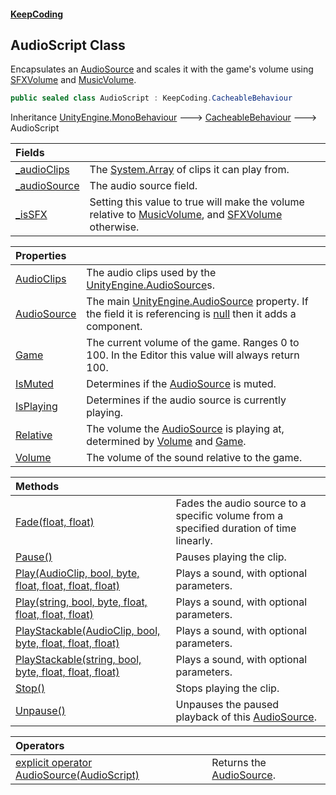 #### [KeepCoding](index.md 'index')
### [](.md '')
## AudioScript Class
Encapsulates an [AudioSource](AudioScript_AudioSource.md 'global::AudioScript.AudioSource') and scales it with the game's volume using [SFXVolume](Game_PlayerSettings_SFXVolume.md 'KeepCoding.Game.PlayerSettings.SFXVolume') and [MusicVolume](Game_PlayerSettings_MusicVolume.md 'KeepCoding.Game.PlayerSettings.MusicVolume').  
```csharp
public sealed class AudioScript : KeepCoding.CacheableBehaviour
```

Inheritance [UnityEngine.MonoBehaviour](https://docs.microsoft.com/en-us/dotnet/api/UnityEngine.MonoBehaviour 'UnityEngine.MonoBehaviour') &#129106; [CacheableBehaviour](CacheableBehaviour.md 'KeepCoding.CacheableBehaviour') &#129106; AudioScript  

| Fields | |
| :--- | :--- |
| [_audioClips](AudioScript__audioClips.md 'global::AudioScript._audioClips') | The [System.Array](https://docs.microsoft.com/en-us/dotnet/api/System.Array 'System.Array') of clips it can play from.<br/> |
| [_audioSource](AudioScript__audioSource.md 'global::AudioScript._audioSource') | The audio source field.<br/> |
| [_isSFX](AudioScript__isSFX.md 'global::AudioScript._isSFX') | Setting this value to true will make the volume relative to [MusicVolume](Game_PlayerSettings_MusicVolume.md 'KeepCoding.Game.PlayerSettings.MusicVolume'), and [SFXVolume](Game_PlayerSettings_SFXVolume.md 'KeepCoding.Game.PlayerSettings.SFXVolume') otherwise.<br/> |

| Properties | |
| :--- | :--- |
| [AudioClips](AudioScript_AudioClips.md 'global::AudioScript.AudioClips') | The audio clips used by the [UnityEngine.AudioSource](https://docs.microsoft.com/en-us/dotnet/api/UnityEngine.AudioSource 'UnityEngine.AudioSource')s.<br/> |
| [AudioSource](AudioScript_AudioSource.md 'global::AudioScript.AudioSource') | The main [UnityEngine.AudioSource](https://docs.microsoft.com/en-us/dotnet/api/UnityEngine.AudioSource 'UnityEngine.AudioSource') property. If the field it is referencing is [null](https://docs.microsoft.com/en-us/dotnet/csharp/language-reference/keywords/null 'https://docs.microsoft.com/en-us/dotnet/csharp/language-reference/keywords/null') then it adds a component.<br/> |
| [Game](AudioScript_Game.md 'global::AudioScript.Game') | The current volume of the game. Ranges 0 to 100. In the Editor this value will always return 100.<br/> |
| [IsMuted](AudioScript_IsMuted.md 'global::AudioScript.IsMuted') | Determines if the [AudioSource](AudioScript_AudioSource.md 'global::AudioScript.AudioSource') is muted.<br/> |
| [IsPlaying](AudioScript_IsPlaying.md 'global::AudioScript.IsPlaying') | Determines if the audio source is currently playing.<br/> |
| [Relative](AudioScript_Relative.md 'global::AudioScript.Relative') | The volume the [AudioSource](AudioScript_AudioSource.md 'global::AudioScript.AudioSource') is playing at, determined by [Volume](AudioScript_Volume.md 'global::AudioScript.Volume') and [Game](AudioScript_Game.md 'global::AudioScript.Game').<br/> |
| [Volume](AudioScript_Volume.md 'global::AudioScript.Volume') | The volume of the sound relative to the game.<br/> |

| Methods | |
| :--- | :--- |
| [Fade(float, float)](AudioScript_Fade_hji5BasS2pJ81q8D4I_ZsA.md 'global::AudioScript.Fade(float, float)') | Fades the audio source to a specific volume from a specified duration of time linearly.<br/> |
| [Pause()](AudioScript_Pause().md 'global::AudioScript.Pause()') | Pauses playing the clip.<br/> |
| [Play(AudioClip, bool, byte, float, float, float, float)](AudioScript_Play_mIgb3bFTYWKYguK1jBvZ0A.md 'global::AudioScript.Play(AudioClip, bool, byte, float, float, float, float)') | Plays a sound, with optional parameters.<br/> |
| [Play(string, bool, byte, float, float, float, float)](AudioScript_Play_FbLt_JbB7cEZZYdKsbRnrw.md 'global::AudioScript.Play(string, bool, byte, float, float, float, float)') | Plays a sound, with optional parameters.<br/> |
| [PlayStackable(AudioClip, bool, byte, float, float, float)](AudioScript_PlayStackable_QqfX9kWsAdk_9EAYFoXdkw.md 'global::AudioScript.PlayStackable(AudioClip, bool, byte, float, float, float)') | Plays a sound, with optional parameters.<br/> |
| [PlayStackable(string, bool, byte, float, float, float)](AudioScript_PlayStackable_3WqA1E4LKQLCz_Laqq7Akg.md 'global::AudioScript.PlayStackable(string, bool, byte, float, float, float)') | Plays a sound, with optional parameters.<br/> |
| [Stop()](AudioScript_Stop().md 'global::AudioScript.Stop()') | Stops playing the clip.<br/> |
| [Unpause()](AudioScript_Unpause().md 'global::AudioScript.Unpause()') | Unpauses the paused playback of this [AudioSource](AudioScript_AudioSource.md 'global::AudioScript.AudioSource').<br/> |

| Operators | |
| :--- | :--- |
| [explicit operator AudioSource(AudioScript)](AudioScript_op_Explicit_UqoG96nU+YwVbWBlTT0mhw.md 'global::AudioScript.op_Explicit AudioSource(global::AudioScript)') | Returns the [AudioSource](AudioScript_AudioSource.md 'global::AudioScript.AudioSource').<br/> |

